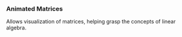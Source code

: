 ### Animated Matrices

Allows visualization of matrices, helping grasp the concepts of linear algebra.
